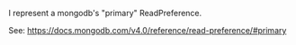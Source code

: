 I represent a mongodb's "primary" ReadPreference.

See: https://docs.mongodb.com/v4.0/reference/read-preference/#primary